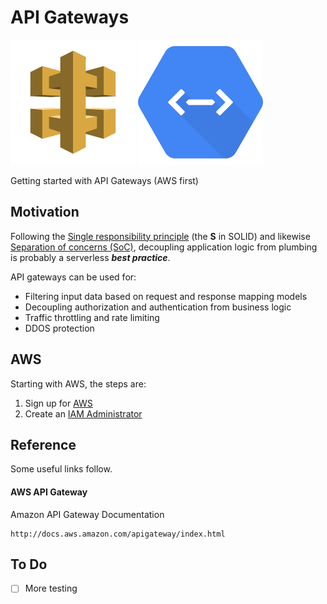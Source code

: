 # API Gateways

![API GAteway](images/ApplicationServices_AmazonAPIGateway.svg) ![Cloud Endpoint](images/Cloud_Endpoints.svg)

Getting started with API Gateways (AWS first)

## Motivation

Following the [Single responsibility principle](http://en.wikipedia.org/wiki/Single_responsibility_principle)
(the __S__ in SOLID) and likewise [Separation of concerns (SoC)](http://en.wikipedia.org/wiki/Separation_of_concerns),
decoupling application logic from plumbing is probably a serverless ___best practice___.

API gateways can be used for:

* Filtering input data based on request and response mapping models
* Decoupling authorization and authentication from business logic
* Traffic throttling and rate limiting
* DDOS protection

## AWS

Starting with AWS, the steps are:

1. Sign up for [AWS](http://aws.amazon.com/)
2. Create an [IAM Administrator](http://docs.aws.amazon.com/IAM/latest/UserGuide/getting-started_create-admin-group.html)

## Reference

Some useful links follow.

#### AWS API Gateway

Amazon API Gateway Documentation

    http://docs.aws.amazon.com/apigateway/index.html

## To Do

- [ ] More testing
